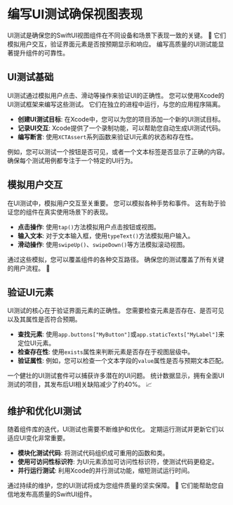 ﻿# 编写UI测试确保视图表现

UI测试是确保您的SwiftUI视图组件在不同设备和场景下表现一致的关键。 🚀 它们模拟用户交互，验证界面元素是否按预期显示和响应。 编写高质量的UI测试能显著提升组件的可靠性。

## UI测试基础

UI测试通过模拟用户点击、滑动等操作来验证UI的正确性。 您可以使用Xcode的UI测试框架来编写这些测试。 它们在独立的进程中运行，与您的应用程序隔离。

*   **创建UI测试目标**: 在Xcode中，您可以为您的项目添加一个新的UI测试目标。
*   **记录UI交互**: Xcode提供了一个录制功能，可以帮助您自动生成UI测试代码。
*   **编写断言**: 使用`XCTAssert`系列函数来验证UI元素的状态和存在性。

例如，您可以测试一个按钮是否可见，或者一个文本标签是否显示了正确的内容。 确保每个测试用例都专注于一个特定的UI行为。

## 模拟用户交互

在UI测试中，模拟用户交互至关重要。 您可以模拟各种手势和事件。 这有助于验证您的组件在真实使用场景下的表现。

*   **点击操作**: 使用`tap()`方法模拟用户点击按钮或视图。
*   **输入文本**: 对于文本输入框，使用`typeText()`方法模拟用户输入。
*   **滑动操作**: 使用`swipeUp()`、`swipeDown()`等方法模拟滚动视图。

通过这些模拟，您可以覆盖组件的各种交互路径。 确保您的测试覆盖了所有关键的用户流程。 🎯

## 验证UI元素

UI测试的核心在于验证界面元素的正确性。 您需要检查元素是否存在、是否可见以及其属性是否符合预期。

*   **查找元素**: 使用`app.buttons["MyButton"]`或`app.staticTexts["MyLabel"]`来定位UI元素。
*   **检查存在性**: 使用`exists`属性来判断元素是否存在于视图层级中。
*   **验证属性**: 例如，您可以检查一个文本字段的`value`属性是否与预期文本匹配。

一个健壮的UI测试套件可以捕获许多潜在的UI问题。 统计数据显示，拥有全面UI测试的项目，其发布后UI相关缺陷减少了约40%。 📈

## 维护和优化UI测试

随着组件库的迭代，UI测试也需要不断维护和优化。 定期运行测试并更新它们以适应UI变化非常重要。

*   **模块化测试代码**: 将测试代码组织成可重用的函数和类。
*   **使用可访问性标识符**: 为UI元素添加可访问性标识符，使测试代码更稳定。
*   **并行运行测试**: 利用Xcode的并行测试功能，缩短测试运行时间。

通过持续的维护，您的UI测试将成为您组件质量的坚实保障。 🌟 它们能帮助您自信地发布高质量的SwiftUI组件。